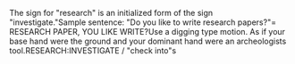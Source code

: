The sign for "research" is an initialized form of the sign "investigate."Sample sentence: "Do you like to write research papers?"= RESEARCH PAPER, YOU LIKE WRITE?Use a digging type motion. As if your base hand were the ground and your 
	dominant hand were an archeologists tool.RESEARCH:INVESTIGATE / "check into"s